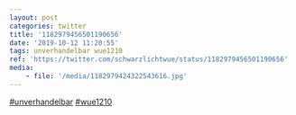 ```yaml
---
layout: post
categories: twitter
title: '1182979456501190656'
date: '2019-10-12 11:20:55'
tags: unverhandelbar wue1210
ref: 'https://twitter.com/schwarzlichtwue/status/1182979456501190656'
media:
    - file: '/media/1182979424322543616.jpg'
---
```

[#unverhandelbar](/t/unverhandelbar) [#wue1210](/t/wue1210) 